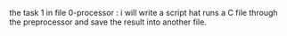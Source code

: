 the task 1 in file 0-processor : i will write a script hat runs a C file through the preprocessor and save the result into another file.
